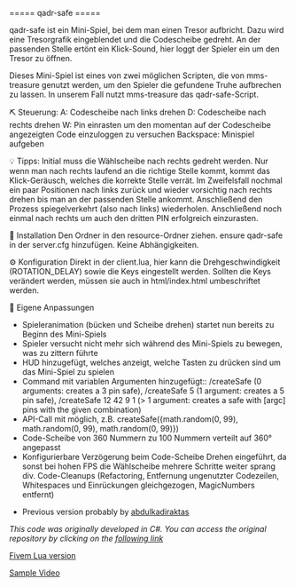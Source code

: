 ===== qadr-safe =====

qadr-safe ist ein Mini-Spiel, bei dem man einen Tresor aufbricht. Dazu wird eine Tresorgrafik eingeblendet und die Codescheibe gedreht. An der passenden Stelle ertönt ein Klick-Sound, hier loggt der Spieler ein um den Tresor zu öffnen.

Dieses Mini-Spiel ist eines von zwei möglichen Scripten, die von mms-treasure genutzt werden, um den Spieler die gefundene Truhe aufbrechen zu lassen. In unserem Fall nutzt mms-treasure das qadr-safe-Script.

⛏️  Steuerung:
A: Codescheibe nach links drehen
D: Codescheibe nach rechts drehen
W: Pin einrasten um den momentan auf der Codescheibe angezeigten Code einzuloggen zu versuchen
Backspace: Minispiel aufgeben

💡 Tipps:
Initial muss die Wählscheibe nach rechts gedreht werden. Nur wenn man nach rechts laufend an die richtige Stelle kommt, kommt das Klick-Geräusch, welches die korrekte Stelle verrät. Im Zweifelsfall nochmal ein paar Positionen nach links zurück und wieder vorsichtig nach rechts drehen bis man an der passenden Stelle ankommt.
Anschließend den Prozess spiegelverkehrt (also nach links) wiederholen. Anschließend noch einmal nach rechts um auch den dritten PIN erfolgreich einzurasten.

🚀 Installation
Den Ordner in den resource-Ordner ziehen. ensure qadr-safe in der server.cfg hinzufügen. Keine Abhängigkeiten.

⚙️ Konfiguration
Direkt in der client.lua, hier kann die Drehgeschwindigkeit (ROTATION_DELAY) sowie die Keys eingestellt werden. Sollten die Keys verändert werden, müssen sie auch in html/index.html umbeschriftet werden.

 🚧 Eigene Anpassungen
- Spieleranimation (bücken und Scheibe drehen) startet nun bereits zu Beginn des Mini-Spiels
- Spieler versucht nicht mehr sich während des Mini-Spiels zu bewegen, was zu zittern führte
- HUD hinzugefügt, welches anzeigt, welche Tasten zu drücken sind um das Mini-Spiel zu spielen
- Command mit variablen Argumenten hinzugefügt:: /createSafe (0 arguments: creates a 3 pin safe), /createSafe 5 (1 argument: creates a 5 pin safe), /createSafe 12 42 9 1 (> 1 argument: creates a safe with [argc] pins with the given combination)
- API-Call mit möglich, z.B. createSafe({math.random(0, 99), math.random(0, 99), math.random(0, 99)})
- Code-Scheibe von 360 Nummern zu 100 Nummern verteilt auf 360° angepasst
- Konfigurierbare Verzögerung beim Code-Scheibe Drehen eingeführt, da sonst bei hohen FPS die Wählscheibe mehrere Schritte weiter sprang
div. Code-Cleanups (Refactoring, Entfernung ungenutzter Codezeilen, Whitespaces und Einrückungen gleichgezogen, MagicNumbers entfernt)


* Previous version probably by [abdulkadiraktas](https://github.com/abdulkadiraktas/qadr-safe)

*This code was originally developed in C#. You can access the original repository by clicking on the [following link](https://github.com/TimothyDexter/FiveM-SafeCrackingMiniGame)*

[Fivem Lua version](https://github.com/VHall1/pd-safe)

[Sample Video](https://www.youtube.com/watch?v=bmsPNMACUsY)
